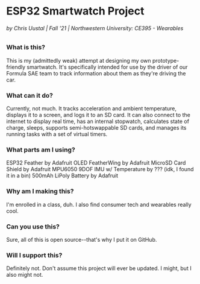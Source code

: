 # ESP32 Smartwatch Project
###### by Chris Uustal | Fall '21 | Northwestern University: CE395 - Wearables 
### What is this? 
This is my (admittedly weak) attempt at designing my own prototype-friendly smartwatch. 
It's specifically intended for use by the driver of our Formula SAE team to track information
about them as they're driving the car. 
### What can it do? 
Currently, not much. It tracks acceleration and ambient temperature, displays it to a screen, 
and logs it to an SD card. It can also connect to the internet to display real time, has an
internal stopwatch, calculates state of charge, sleeps, supports semi-hotswappable SD cards, 
and manages its running tasks with a set of virtual timers. 
### What parts am I using? 
ESP32 Feather by Adafruit
OLED FeatherWing by Adafruit
MicroSD Card Shield by Adafruit
MPU6050 9DOF IMU w/ Temperature by ??? (idk, I found it in a bin)
500mAh LiPoly Battery by Adafruit 
### Why am I making this? 
I'm enrolled in a class, duh. I also find consumer tech and wearables really cool. 
### Can you use this? 
Sure, all of this is open source--that's why I put it on GitHub.
### Will I support this? 
Definitely not. Don't assume this project will ever be updated. I might, but I also might not. 